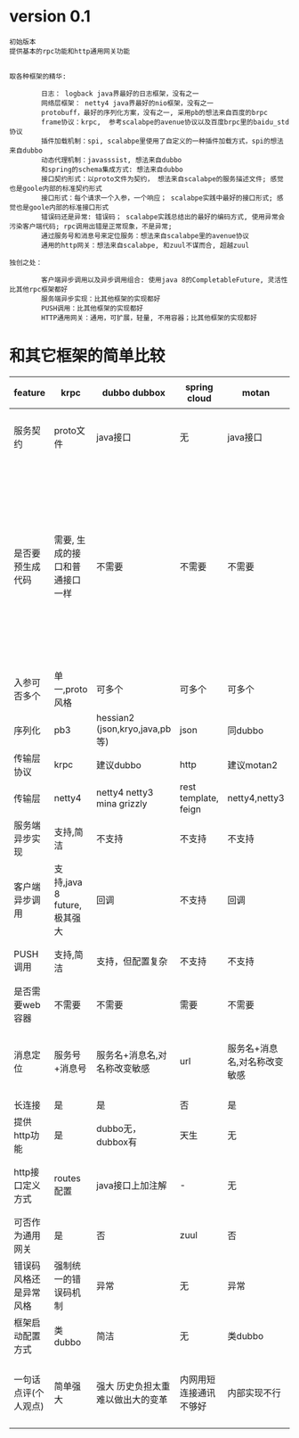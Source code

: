 
# version 0.1

    初始版本
    提供基本的rpc功能和http通用网关功能
    

    取各种框架的精华:

			日志： logback java界最好的日志框架，没有之一
			网络层框架： netty4 java界最好的nio框架，没有之一
			protobuff，最好的序列化方案，没有之一, 采用pb的想法来自百度的brpc
			frame协议：krpc,  参考scalabpe的avenue协议以及百度brpc里的baidu_std协议
			插件加载机制：spi, scalabpe里使用了自定义的一种插件加载方式，spi的想法来自dubbo
			动态代理机制：javasssist, 想法来自dubbo
			和spring的schema集成方式: 想法来自dubbo
			接口契约形式：以proto文件为契约， 想法来自scalabpe的服务描述文件; 感觉也是goole内部的标准契约形式
			接口形式：每个请求一个入参，一个响应； scalabpe实践中最好的接口形式; 感觉也是goole内部的标准接口形式
			错误码还是异常: 错误码； scalabpe实践总结出的最好的编码方式, 使用异常会污染客户端代码; rpc调用出错是正常现象，不是异常;
			通过服务号和消息号来定位服务：想法来自scalabpe里的avenue协议
			通用的http网关：想法来自scalabpe, 和zuul不谋而合, 超越zuul

    独创之处：
		  
			客户端异步调用以及异步调用组合: 使用java 8的CompletableFuture, 灵活性比其他rpc框架都好
			服务端异步实现：比其他框架的实现都好
			PUSH调用：比其他框架的实现都好
			HTTP通用网关：通用，可扩展，轻量, 不用容器；比其他框架的实现都好

# 和其它框架的简单比较

| feature | krpc | dubbo dubbox |  spring cloud | motan | scalabpe | grpc | tars(腾讯) | venus  | 
| ------- | ---- | ------------ |  ------------ | ----- | -------- | ---- | ---------- | ------ | 
| 服务契约 | proto文件 | java接口 | 无 | java接口 | 服务描述文件 | proto文件 | idl文件 | java接口 + 注解(貌似不可缺少) |
| 是否要预生成代码  | 需要, 生成的接口和普通接口一样 | 不需要 | 不需要 | 不需要 | 不需要 | 需要, 生成的java接口太丑 | 需要, 生成的java接口客户端和服务端不一致太丑, idl编译插件必须用maven插件，使用不方便 | 不需要 |      
| 入参可否多个 | 单一,proto风格 | 可多个 | 可多个 | 可多个 | 单一 | 单一,proto风格 |  单一 | 可多个 |
| 序列化  | pb3  | hessian2 (json,kryo,java,pb等) | json | 同dubbo | tlv | pb3 | tlv | json,bson |
| 传输层协议  | krpc  | 建议dubbo | http | 建议motan2 | avenue | http2 | ? | venus |      
| 传输层  | netty4  | netty4 netty3 mina grizzly | rest template, feign | netty4,netty3 | netty3 | netty4 | 自研框架 | 自研框架 |      
| 服务端异步实现  | 支持,简洁  | 不支持 | 不支持 | 不支持 | 全异步 | 不支持 | 不支持 | 不支持 |      
| 客户端异步调用  | 支持,java 8 future,极其强大  | 回调 | 不支持 | 回调 | 全异步 | 回调 | 回调,接口太丑,有基础性的设计缺陷 | 回调 |      
| PUSH调用  | 支持,简洁 | 支持，但配置复杂 | 不支持 | 不支持 | 支持 | 支持，接口复杂 | 等于不支持 | 不支持 |      
| 是否需要web容器  | 不需要 | 不需要 | 需要 | 不需要 | 不需要 | 不需要 | 不需要 | 不需要 |      
| 消息定位  | 服务号+消息号 | 服务名+消息名,对名称改变敏感 | url | 服务名+消息名,对名称改变敏感 | 服务号+消息号 | 服务名+消息名,对名称改变敏感 | ? | 服务名+消息名,对名称改变敏感 |      
| 长连接  | 是 | 是 | 否 | 是 | 是 | 是 | 是 | 是 |      
| 提供http功能  | 是 | dubbo无，dubbox有 | 天生 | 无 | 是 | 天生 | 否 | 支持http |      
| http接口定义方式  | routes配置 | java接口上加注解 | - | 无 | routes配置 | - | 无 | java接口上加注解,需web容器 |      
| 可否作为通用网关  | 是 | 否 | zuul | 否 | 是 | 否 | 否 | 否 |      
| 错误码风格还是异常风格  | 强制统一的错误码机制 | 异常 | 无 | 异常 | 强制统一的错误码机制 | 无 | 无 | 异常 |      
| 框架启动配置方式  | 类dubbo | 简洁 | 无 | 类dubbo | xml文件 | ? | 较老 | ? |      
| 一句话点评(个人观点)  | 简单强大 | 强大 历史负担太重 难以做出大的变革 | 内网用短连接通讯不够好 | 内部实现不行 | 完全不同的开发方式,java界接受度较低 | http2用在内网通讯太重 | 外围做的好，内核没做好 | 过时的框架 |      

